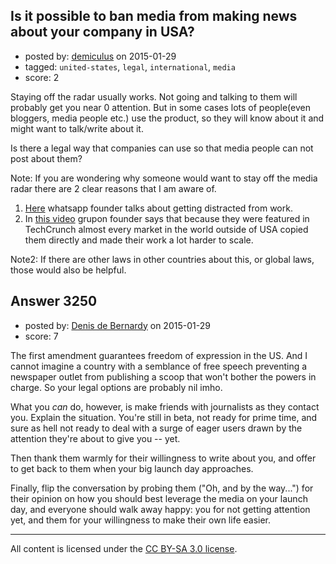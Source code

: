 ## Is it possible to ban media from making news about your company in USA?

- posted by: [demiculus](https://stackexchange.com/users/5264485/demiculus) on 2015-01-29
- tagged: `united-states`, `legal`, `international`, `media`
- score: 2

Staying off the radar usually works. Not going and talking to them will probably get you near 0 attention. But in some cases lots of people(even bloggers, media people etc.) use the product, so they will know about it and might want to talk/write about it. 

Is there a legal way that companies can use so that media people can not post about them?

Note: If you are wondering why someone would want to stay off the media radar there are 2 clear reasons that I am aware of.

1. [Here][1] whatsapp founder talks about getting distracted from work. 
2. In [this video][2] grupon founder says that because they were featured in TechCrunch almost every market in the world outside of USA copied them directly and made their work a lot harder to scale.

Note2: If there are other laws in other countries about this, or global laws, those would also be helpful.


  [1]: https://startups.stackexchange.com/questions/1501/why-did-whatsapp-stay-off-media-radar
  [2]: https://www.youtube.com/watch?v=uX9ldi32Xnc


## Answer 3250

- posted by: [Denis de Bernardy](https://stackexchange.com/users/182468/denis-de-bernardy) on 2015-01-29
- score: 7

The first amendment guarantees freedom of expression in the US. And I cannot imagine a country with a semblance of free speech preventing a newspaper outlet from publishing a scoop that won't bother the powers in charge. So your legal options are probably nil imho.

What you *can* do, however, is make friends with journalists as they contact you. Explain the situation. You're still in beta, not ready for prime time, and sure as hell not ready to deal with a surge of eager users drawn by the attention they're about to give you -- yet.

Then thank them warmly for their willingness to write about you, and offer to get back to them when your big launch day approaches.

Finally, flip the conversation by probing them ("Oh, and by the way...") for their opinion on how you should best leverage the media on your launch day, and everyone should walk away happy: you for not getting attention yet, and them for your willingness to make their own life easier.



---

All content is licensed under the [CC BY-SA 3.0 license](https://creativecommons.org/licenses/by-sa/3.0/).
